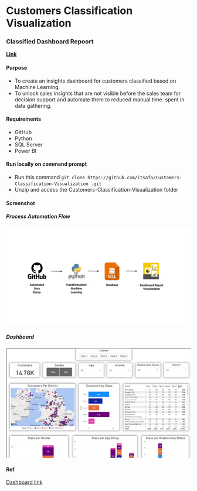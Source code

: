 # Customers Classification Visualization

### Classified Dashboard Repoort
**[Link](https://dataanalyst.afolabi.tk/customers-classification-insights/#dashboard)**


#### Purpose
+ To create an insights dashboard for customers classified based on Machine Learning.
+ To unlock sales insights that are not visible before the sales team for decision support and automate them to reduced manual time  spent in data gathering.


#### Requirements
+ GitHub
+ Python
+ SQL Server
+ Power BI


#### Run locally on command prompt
+ Run this command `git clone https://github.com/itsafo/Customers-Classification-Visualization
.git`
+ Unzip and access the Customers-Classification-Visualization
 folder


#### Screenshot
##### Process Automation Flow
![](https://github.com/itsafo/Customers-Classification-Visualization/blob/main/images/Process%20Automation%20Flow.png)

##### Dashboard 
![](https://github.com/itsafo/Customers-Classification-Visualization/blob/main/images/Dashboard%20Report.png)



#### Ref
<a href="https://dataanalyst.afolabi.tk/customers-classification-insights/#dashboard" target="_blank">Dashboard link</a>

